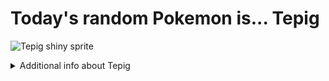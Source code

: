 # Today's random Pokemon is... Tepig

![Tepig shiny sprite](https://raw.githubusercontent.com/PokeAPI/sprites/master/sprites/pokemon/shiny/498.png)

<details>
<summary>Additional info about Tepig</summary>

| srpite type | image |
|------|------|
| back_default | ![Tepig back_default sprite](https://raw.githubusercontent.com/PokeAPI/sprites/master/sprites/pokemon/back/498.png) |
| back_shiny | ![Tepig back_shiny sprite](https://raw.githubusercontent.com/PokeAPI/sprites/master/sprites/pokemon/back/shiny/498.png) |
| front_default | ![Tepig front_default sprite](https://raw.githubusercontent.com/PokeAPI/sprites/master/sprites/pokemon/498.png) | </details>